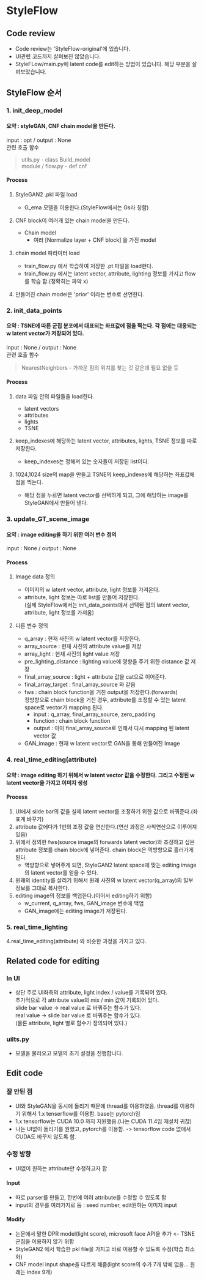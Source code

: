 # StyleFlow
## Code review
- Code review는 'StyleFlow-original'에 있습니다.
- UI관련 코드까지 살펴보진 않았습니다.
- StyleFLow/main.py에 latent code를 edit하는 방법이 있습니다. 해당 부분을 살펴보았습니다.

## StyleFlow 순서  
### 1. init_deep_model
#### 요약 : styleGAN, CNF chain model을 만든다.
input : opt / output : None  
관련 호출 함수  
> utils.py - class Build_model  
> module / flow.py - def cnf  

#### Process
1. StyleGAN2 .pkl 파일 load
    - G_ema 모델을 이용한다.(StyleFlow에서는 Gs라 칭함)

2. CNF block이 여러개 있는 chain model을 만든다.
    - Chain model  
        - 여러 [Normalize layer + CNF block] 을 가진 model  

3. chain model 파라미터 load
    - train_flow.py 에서 학습하여 저장한 .pt 파일을 load한다.  
    - train_flow.py 에서는 latent vector, attribute, lighting 정보를 가지고 flow를 학습 함.(정확히는 파악 x)

4. 만들어진 chain model은 'prior' 이라는 변수로 선언한다.

### 2. init_data_points
#### 요약 : TSNE에 따른 군집 분포에서 대표되는 좌표값에 점을 찍는다. 각 점에는 대응되는 w latent vector가 저장되어 있다.
input : None / output : None  
관련 호출 함수  
> NearestNeighbors - 가까운 점의 위치를 찾는 것 같은데 필요 없을 듯

#### Process
1. data 파일 안의 파일들을 load한다.
    - latent vectors
    - attributes
    - lights
    - TSNE

2. keep_indexes에 해당하는 latent vector, attributes, lights, TSNE 정보를 따로 저장한다.
    - keep_indexes는 정해져 있는 숫자들이 저장된 list이다.

3. 1024,1024 size의 map을 만들고 TSNE의 keep_indexes에 해당하는 좌표값에 점을 찍는다.
    - 해당 점을 누르면 latent vector를 선택하게 되고, 그에 해당하는 image를 StyleGAN에서 만들어 낸다.

### 3. update_GT_scene_image
#### 요약 : image editing을 하기 위한 여러 변수 정의
input : None / output : None  
#### Process
1. Image data 정의
    - 이미지의 w latent vector, attribute, light 정보를 가져온다.
    - attribute, light 정보는 따로 list를 만들어 저장한다.  
    (실제 StyleFlow에서는 init_data_points에서 선택된 점의 latent vector, attribute, light 정보를 가져옴)  

2. 다른 변수 정의
    - q_array : 현재 사진의 w latent vector를 저장한다.
    - array_source : 현재 사진의 attribute value를 저장
    - array_light : 현재 사진의 light value 저장
    - pre_lighting_distance : lighting value에 영향을 주기 위한 distance 값 저장
    - final_array_source : light + attribute 값을 cat으로 이어준다.
    - final_array_target : final_array_source 와 같음
    - fws : chain block function을 거친 output을 저장한다.(forwards)  
        정방향으로 chain block을 거친 경우, attribute를 조정할 수 있는 latent space로 vector가 mapping 된다.
        - input : q_array, final_array_source, zero_padding
        - function : chain block function
        - output : 아마 final_array_source로 인해서 다시 mapping 된 latent vector 값
    - GAN_image : 현재 w latent vector로 GAN을 통해 만들어진 Image

### 4. real_time_editing(attribute)
#### 요약 : image editing 하기 위해서 w latent vector 값을 수정한다. 그리고 수정된 w latent vector을 가지고 이미지 생성
#### Process
1. UI에서 silde bar의 값을 실제 latent vector를 조정하기 위한 값으로 바꿔준다.(좌표계 바꾸기)
2. attribute 값에다가 1번의 조정 값을 연산한다.(연산 과정은 사칙연산으로 이루어져 있음)
3. 위에서 정의한 fws(source image의 forwards latent vector)와 조정하고 싶은 attribute 정보를 chain block에 넣어준다. chain block은 역방향으로 흘러가게 된다.
    - 역방향으로 넣어주게 되면, StyleGAN2 latent space에 맞는 editing image의 latent vector를 얻을 수 있다.
4. 원래의 identity를 살리기 위해서 원래 사진의 w latent vector(q_array)의 일부 정보를 그대로 복사한다.
5. editing image의 정보를 백업한다.(이어서 editing하기 위함)
    - w_current, q_array, fws, GAN_image 변수에 백업
    - GAN_image에는 editing image가 저장된다.

### 5. real_time_lighting
4.real_time_editing(attribute) 와 비슷한 과정을 가지고 있다.

## Related code for editing
### In UI
- 상단
주로 UI좌측의 attribute, light index / value를 기록되어 있다.  
추가적으로 각 attribute value의 mix / min 값이 기록되어 있다.  
slide bar value -> real value 로 바꿔주는 함수가 있다.  
real value -> slide bar value 로 바꿔주는 함수가 있다.  
(물론 attribute, light 별로 함수가 정의되어 있다.)  

### uilts.py
- 모델을 불러오고 모델의 초기 설정을 진행합니다.

## Edit code
### 잘 안된 점
- UI와 StyleGAN을 동시에 돌리기 때문에 thread를 이용하였음. thread를 이용하기 위해서 1.x tenserflow를 이용함. base는 pytorch임
- 1.x tensorflow는 CUDA 10.0 까지 지원했음.(나는 CUDA 11.4임 재설치 귀찮)
- 나는 UI없이 돌리기를 원했고, pytorch를 이용함. -> tensorflow code 없애서 CUDA도 바꾸지 않도록 함.


### 수정 방향
- UI없이 원하는 attribute만 수정하고자 함

#### Input
- 따로 parser를 만들고, 한번에 여러 attribute를 수정할 수 있도록 함
- input의 경우를 여러가지로 둠 : seed number, edit원하는 이미지 input

#### Modify
- 논문에서 말한 DPR model(light score), microsoft face API을 추가 <- TSNE 군집을 이용하지 않기 위함
- StyleGAN2 에서 학습한 pkl file을 가지고 바로 이용할 수 있도록 수정(학습 최소화)
- CNF model input shape을 다르게 해줌(light score의 수가 7개 밖에 없음... 원래는 index 9개)